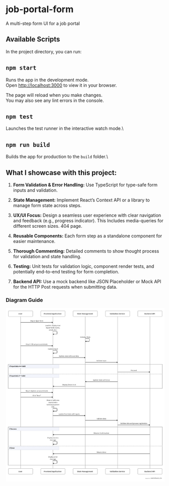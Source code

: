 # job-portal-form

A multi-step form UI for a job portal

## Available Scripts

In the project directory, you can run:

## `npm start`

Runs the app in the development mode.\
Open [http://localhost:3000](http://localhost:3000) to view it in your browser.

The page will reload when you make changes.\
You may also see any lint errors in the console.

## `npm test`

Launches the test runner in the interactive watch mode.\

## `npm run build`

Builds the app for production to the `build` folder.\

## What I showcase with this project:

1. **Form Validation & Error Handling:** Use TypeScript for type-safe form inputs and validation.

2. **State Management:** Implement React’s Context API or a library to manage form state across steps.

3. **UX/UI Focus:** Design a seamless user experience with clear navigation and feedback (e.g., progress indicator). This Includes media-queries for different screen sizes. 404 page.

4. **Reusable Components:** Each form step as a standalone component for easier maintenance.

5. **Thorough Commenting:** Detailed comments to show thought process for validation and state handling.

6. **Testing:** Unit tests for validation logic, component render tests, and potentially end-to-end testing for form completion.

7. **Backend API:** Use a mock backend like JSON Placeholder or Mock API for the HTTP Post requests when submitting data.

### Diagram Guide

![Screenshot of Job Portal Form](public/multi-step-form-graph.png)
